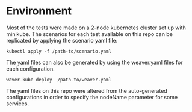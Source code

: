 # Environment
Most of the tests were made on a 2-node kubernetes cluster set up with minikube.
The scenarios for each test available on this repo can be replicated by applying the scenario yaml file:

```shell
kubectl apply -f /path-to/scenario.yaml
```


The yaml files can also be generated by using the weaver.yaml files for each configuration.

```shell
waver-kube deploy  /path-to/weaver.yaml
```

The yaml files on this repo were altered from the auto-generated configurations in order to specify the nodeName parameter for some services.

